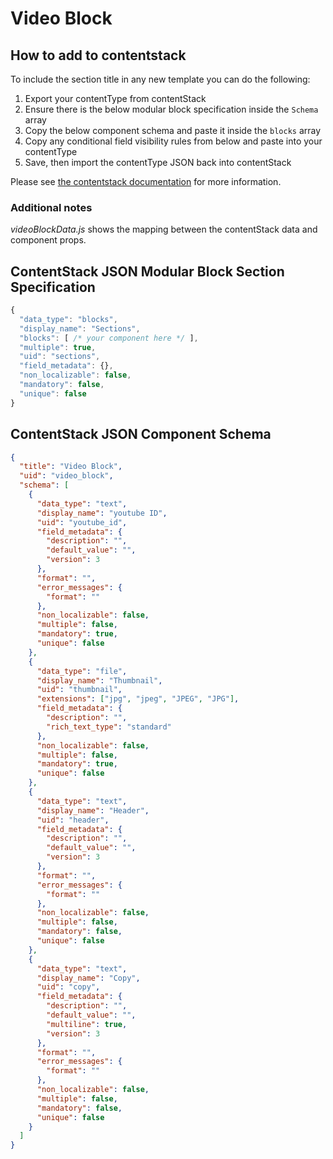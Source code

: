 # Video Block

## How to add to contentstack

To include the section title in any new template you can do the following:

1. Export your contentType from contentStack
2. Ensure there is the below modular block specification inside the `Schema` array
3. Copy the below component schema and paste it inside the `blocks` array
4. Copy any conditional field visibility rules from below and paste into your contentType
5. Save, then import the contentType JSON back into contentStack

Please see [the contentstack documentation](https://www.contentstack.com/docs/json-schema-for-creating-a-content-type) for more information.

### Additional notes

_videoBlockData.js_ shows the mapping between the contentStack data and component props.

## ContentStack JSON Modular Block Section Specification

```javascript
{
  "data_type": "blocks",
  "display_name": "Sections",
  "blocks": [ /* your component here */ ],
  "multiple": true,
  "uid": "sections",
  "field_metadata": {},
  "non_localizable": false,
  "mandatory": false,
  "unique": false
}
```

## ContentStack JSON Component Schema

```json
{
  "title": "Video Block",
  "uid": "video_block",
  "schema": [
    {
      "data_type": "text",
      "display_name": "youtube ID",
      "uid": "youtube_id",
      "field_metadata": {
        "description": "",
        "default_value": "",
        "version": 3
      },
      "format": "",
      "error_messages": {
        "format": ""
      },
      "non_localizable": false,
      "multiple": false,
      "mandatory": true,
      "unique": false
    },
    {
      "data_type": "file",
      "display_name": "Thumbnail",
      "uid": "thumbnail",
      "extensions": ["jpg", "jpeg", "JPEG", "JPG"],
      "field_metadata": {
        "description": "",
        "rich_text_type": "standard"
      },
      "non_localizable": false,
      "multiple": false,
      "mandatory": true,
      "unique": false
    },
    {
      "data_type": "text",
      "display_name": "Header",
      "uid": "header",
      "field_metadata": {
        "description": "",
        "default_value": "",
        "version": 3
      },
      "format": "",
      "error_messages": {
        "format": ""
      },
      "non_localizable": false,
      "multiple": false,
      "mandatory": false,
      "unique": false
    },
    {
      "data_type": "text",
      "display_name": "Copy",
      "uid": "copy",
      "field_metadata": {
        "description": "",
        "default_value": "",
        "multiline": true,
        "version": 3
      },
      "format": "",
      "error_messages": {
        "format": ""
      },
      "non_localizable": false,
      "multiple": false,
      "mandatory": false,
      "unique": false
    }
  ]
}
```
